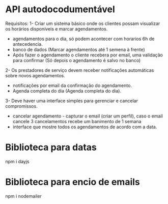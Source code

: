  # API autodocodumentável
  Requisitos:
  1- Criar um sistema básico onde os clientes possam visualizar os horários disponíveis e marcar agendamentos.
  - agendamentos para o dia, só podem acontecer com horarios 6h de antecedencia.
  - banco de dados (Marcar agendamentos até 1 semena à frente) 
  - Após fazer o agendamento o cliente recebera por email, uma validação para confirmar (Só depois o agendamento é salvo no banco)

  2- Os prestadores de serviço devem receber notificações automáticas sobre novos agendamentos.
  - notificações por email da confirmação do agendamento.
  - Agenda completa do dia (Agenda completa do dia). 

  3- Deve haver uma interface simples para gerenciar e cancelar compromissos.
  - cancelar agendamento - capturar o email (criar um perfil), caso o email cancele 3 cancelamentos recebe um banimento de 1 semana
  - interface que mostre todos os agendamentos de acordo com a data.

# Biblioteca para datas
npm i dayjs

# Biblioteca para encio de emails
npm i nodemailer